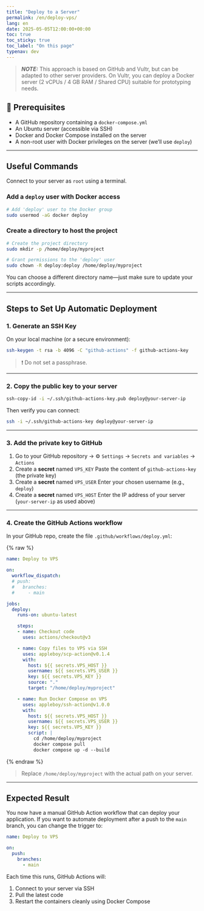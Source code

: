```yaml
---
title: "Deploy to a Server"
permalink: /en/deploy-vps/
lang: en
date: 2025-05-05T12:00:00+00:00
toc: true
toc_sticky: true
toc_label: "On this page"
typenav: dev
---
```


> **_NOTE:_** This approach is based on GitHub and Vultr, but can be adapted to other server providers. On Vultr, you can deploy a Docker server (2 vCPUs / 4 GB RAM / Shared CPU) suitable for prototyping needs.

## 🔧 Prerequisites

- A GitHub repository containing a `docker-compose.yml`
- An Ubuntu server (accessible via SSH)
- Docker and Docker Compose installed on the server
- A non-root user with Docker privileges on the server (we’ll use `deploy`)

---

## Useful Commands

Connect to your server as `root` using a terminal.

### Add a `deploy` user with Docker access

```bash
# Add 'deploy' user to the Docker group
sudo usermod -aG docker deploy
```

### Create a directory to host the project

```bash
# Create the project directory
sudo mkdir -p /home/deploy/myproject

# Grant permissions to the 'deploy' user
sudo chown -R deploy:deploy /home/deploy/myproject
```

You can choose a different directory name—just make sure to update your scripts accordingly.

---

## Steps to Set Up Automatic Deployment

### 1. Generate an SSH Key

On your local machine (or a secure environment):

```bash
ssh-keygen -t rsa -b 4096 -C "github-actions" -f github-actions-key
```

> ❗ Do not set a passphrase.

---

### 2. Copy the **public key** to your server

```bash
ssh-copy-id -i ~/.ssh/github-actions-key.pub deploy@your-server-ip
```

Then verify you can connect:

```bash
ssh -i ~/.ssh/github-actions-key deploy@your-server-ip
```

---

### 3. Add the **private key** to GitHub

1. Go to your GitHub repository → ⚙️ `Settings` → `Secrets and variables` → `Actions`
2. Create a **secret** named `VPS_KEY`
   Paste the content of `github-actions-key` (the private key)
3. Create a **secret** named `VPS_USER`
   Enter your chosen username (e.g., `deploy`)
4. Create a **secret** named `VPS_HOST`
   Enter the IP address of your server (`your-server-ip` as used above)

---

### 4. Create the GitHub Actions workflow

In your GitHub repo, create the file `.github/workflows/deploy.yml`:

{% raw %}
```yaml
name: Deploy to VPS

on:
  workflow_dispatch:
  # push:
  #   branches:
  #     - main

jobs:
  deploy:
    runs-on: ubuntu-latest

    steps:
    - name: Checkout code
      uses: actions/checkout@v3

    - name: Copy files to VPS via SSH
      uses: appleboy/scp-action@v0.1.4
      with:
        host: ${{ secrets.VPS_HOST }}
        username: ${{ secrets.VPS_USER }}
        key: ${{ secrets.VPS_KEY }}
        source: "."
        target: "/home/deploy/myproject"

    - name: Run Docker Compose on VPS
      uses: appleboy/ssh-action@v1.0.0
      with:
        host: ${{ secrets.VPS_HOST }}
        username: ${{ secrets.VPS_USER }}
        key: ${{ secrets.VPS_KEY }}
        script: |
          cd /home/deploy/myproject
          docker compose pull
          docker compose up -d --build
```
{% endraw %}

> Replace `/home/deploy/myproject` with the actual path on your server.

---

## Expected Result

You now have a manual GitHub Action workflow that can deploy your application.
If you want to automate deployment after a push to the `main` branch, you can change the trigger to:

```yaml
name: Deploy to VPS

on:
  push:
    branches:
      - main
```

Each time this runs, GitHub Actions will:

1. Connect to your server via SSH
2. Pull the latest code
3. Restart the containers cleanly using Docker Compose
